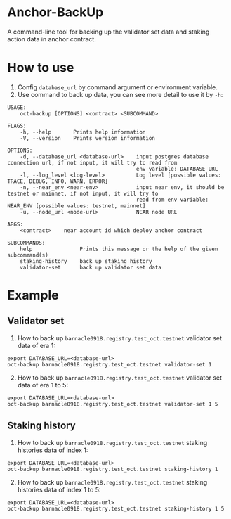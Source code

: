 # Anchor-BackUp

A command-line tool for backing up the validator set data and staking action data in anchor contract.  

# How to use


1. Config `database_url` by command argument or environment variable. 
2. Use command to back up data, you can see more detail to use it by `-h`:

```shell
USAGE:
    oct-backup [OPTIONS] <contract> <SUBCOMMAND>

FLAGS:
    -h, --help       Prints help information
    -V, --version    Prints version information

OPTIONS:
    -d, --database_url <database-url>    input postgres database connection url, if not input, it will try to read from
                                         env variable: DATABASE_URL
    -l, --log_level <log-level>          Log level [possible values: TRACE, DEBUG, INFO, WARN, ERROR]
    -n, --near_env <near-env>            input near env, it should be testnet or mainnet, if not input, it will try to
                                         read from env variable: NEAR_ENV [possible values: testnet, mainnet]
    -u, --node_url <node-url>            NEAR node URL

ARGS:
    <contract>    near account id which deploy anchor contract

SUBCOMMANDS:
    help               Prints this message or the help of the given subcommand(s)
    staking-history    back up staking history
    validator-set      back up validator set data

```

# Example

## Validator set
1. How to back up `barnacle0918.registry.test_oct.testnet` validator set data of era 1:
```shell
export DATABASE_URL=<database-url>
oct-backup barnacle0918.registry.test_oct.testnet validator-set 1
```

2. How to back up `barnacle0918.registry.test_oct.testnet` validator set data of era 1 to 5:
```shell
export DATABASE_URL=<database-url>
oct-backup barnacle0918.registry.test_oct.testnet validator-set 1 5
```


## Staking history

1. How to back up `barnacle0918.registry.test_oct.testnet` staking histories data of index 1:
```shell
export DATABASE_URL=<database-url>
oct-backup barnacle0918.registry.test_oct.testnet staking-history 1
```

2. How to back up `barnacle0918.registry.test_oct.testnet` staking histories data of index 1 to 5:
```shell
export DATABASE_URL=<database-url>
oct-backup barnacle0918.registry.test_oct.testnet staking-history 1 5
```